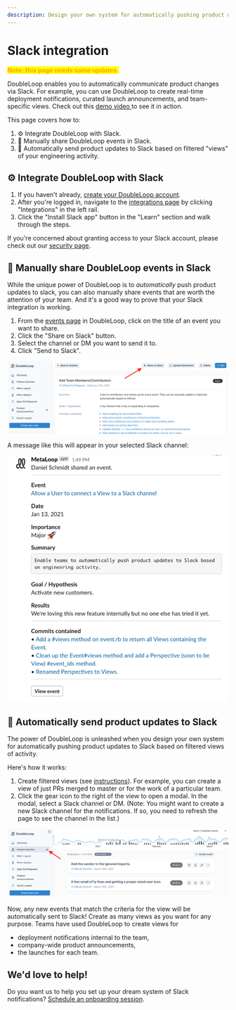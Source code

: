 ```yaml
---
description: Design your own system for automatically pushing product updates to Slack.
---
```


# Slack integration

<mark style="color:orange;">**Note: this page needs some updates.**</mark>

DoubleLoop enables you to automatically communicate product changes via Slack. For example, you can use DoubleLoop to create real-time deployment notifications, curated launch announcements, and team-specific views. Check out this [demo video ](https://www.loom.com/share/17ad8cad783443e8b76cf680810b08de)to see it in action.&#x20;

This page covers how to:

1. :gear: Integrate DoubleLoop with Slack.
2. :gloves: Manually share DoubleLoop events in Slack.
3. :robot: Automatically send product updates to Slack based on filtered "views" of your engineering activity.

## :gear: Integrate DoubleLoop with Slack

1. If you haven't already, [create your DoubleLoop account](https://app.doubleloop.app/sign\_up).
2. After you're logged in, navigate to the [integrations page](https://app.doubleloop.app/organizations/settings/integrations) by clicking "Integrations" in the left rail.
3. Click the "Install Slack app" button in the "Learn" section and walk through the steps.

If you're concerned about granting access to your Slack account, please check out our [security page](https://www.doubleloop.app/security).

## :gloves: Manually share DoubleLoop events in Slack

While the unique power of DoubleLoop is to _automatically_ push product updates to slack, you can also manually share events that are worth the attention of your team. And it's a good way to prove that your Slack integration is working.

1. From the [events page](https://metaloop.app/events) in DoubleLoop, click on the title of an event you want to share.
2. Click the "Share on Slack" button.
3. Select the channel or DM you want to send it to.
4. Click "Send to Slack".

![The event view page in DoubleLoop.](<.gitbook/assets/Screen Shot 2021-03-11 at 2.39.39 PM.png>)

A message like this will appear in your selected Slack channel:

![Example Slack message.](<.gitbook/assets/Screen Shot 2021-01-13 at 1.49.51 PM.png>)

## :robot: Automatically send product updates to Slack

The power of DoubleLoop is unleashed when you design your own system for automatically pushing product updates to Slack based on filtered views of activity.&#x20;

Here's how it works:

1. Create filtered views (see [instructions](filtering-and-saving-views.md)). For example, you can create a view of just PRs merged to master or for the work of a particular team.
2. Click the gear icon to the right of the view to open a modal. In the modal, select a Slack channel or DM. (Note: You might want to create a new Slack channel for the notifications. If so, you need to refresh the page to see the channel in the list.)

![](<.gitbook/assets/Screen Shot 2021-03-11 at 2.44.19 PM.png>)

Now, any new events that match the criteria for the view will be automatically sent to Slack! Create as many views as you want for any purpose. Teams have used DoubleLoop to create views for

* deployment notifications internal to the team,
* company-wide product announcements,
* the launches for each team.

## We'd love to help!

Do you want us to help you set up your dream system of Slack notifications? [Schedule an onboarding session](https://calendly.com/doubleloop/onboarding).
